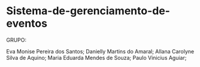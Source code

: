 # Sistema-de-gerenciamento-de-eventos


GRUPO:

Eva Monise Pereira dos Santos;
Danielly Martins do Amaral;
Allana Carolyne Silva de Aquino;
Maria Eduarda Mendes de Souza;
Paulo Vinicius Aguiar;
